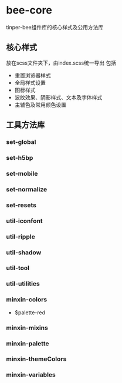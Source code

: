 # bee-core
tinper-bee组件库的核心样式及公用方法库

## 核心样式
放在scss文件夹下，由index.scss统一导出
包括
- 重置浏览器样式
- 全局样式设置
- 图标样式
- 波纹效果、阴影样式、文本及字体样式
- 主辅色及常用颜色设置

## 工具方法库

### set-global
### set-h5bp
### set-mobile
### set-normalize
### set-resets
### util-iconfont
### util-ripple
### util-shadow
### util-tool
### util-utilities
### minxin-colors
- $palette-red
### minxin-mixins
### minxin-palette
### minxin-themeColors
### minxin-variables
